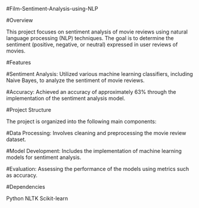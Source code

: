 #Film-Sentiment-Analysis-using-NLP

#Overview

This project focuses on sentiment analysis of movie reviews using natural language processing (NLP) techniques. The goal is to determine the sentiment (positive, negative, or neutral) expressed in user reviews of movies.

#Features

#Sentiment Analysis: Utilized various machine learning classifiers, including Naive Bayes, to analyze the sentiment of movie reviews.

#Accuracy: Achieved an accuracy of approximately 63% through the implementation of the sentiment analysis model.

#Project Structure

The project is organized into the following main components:

#Data Processing: Involves cleaning and preprocessing the movie review dataset.

#Model Development: Includes the implementation of machine learning models for sentiment analysis.

#Evaluation: Assessing the performance of the models using metrics such as accuracy.

#Dependencies

Python
NLTK
Scikit-learn
